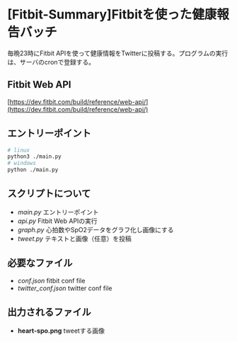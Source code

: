 # [Fitbit-Summary]Fitbitを使った健康報告バッチ

毎晩23時にFitbit APIを使って健康情報をTwitterに投稿する。プログラムの実行は、サーバのcronで登録する。

## Fitbit Web API

[https://dev.fitbit.com/build/reference/web-api/](https://dev.fitbit.com/build/reference/web-api/)

## エントリーポイント

```bash
# linux
python3 ./main.py
# windows
python ./main.py
```

## スクリプトについて

- *main.py* エントリーポイント
- *api.py* Fitbit Web APIの実行
- *graph.py* 心拍数やSpO2データをグラフ化し画像にする
- *tweet.py* テキストと画像（任意）を投稿

## 必要なファイル

- *conf.json* fitbit conf file
- *twitter_conf.json* twitter conf file

## 出力されるファイル

- **heart-spo.png** tweetする画像